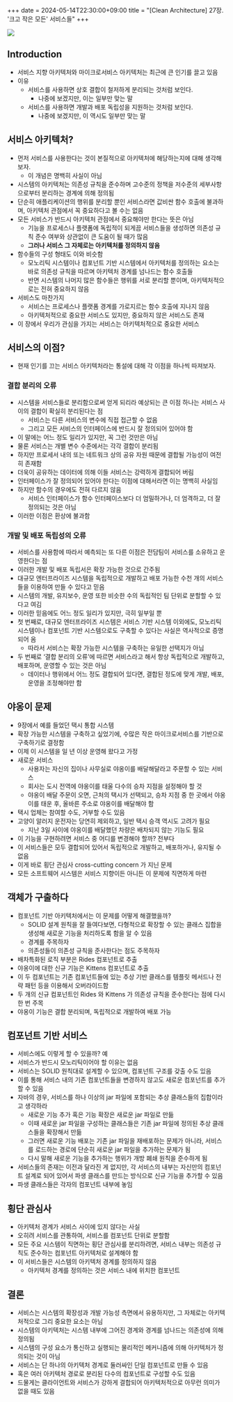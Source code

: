 +++ 
date = 2024-05-14T22:30:00+09:00
title = "[Clean Architecture] 27장. '크고 작은 모든' 서비스들"
+++

![](/images/books/clean-architecture/cover.jpg)

## Introduction

- 서비스 지향 아키텍처와 마이크로서비스 아키텍처는 최근에 큰 인기를 끌고 있음
- 이유
  - 서비스를 사용하면 상호 결합이 철저하게 분리되는 것처럼 보인다.
    - 나중에 보겠지만, 이는 일부만 맞는 말
  - 서비스를 사용하면 개발과 배포 독립성을 지원하는 것처럼 보인다.
    - 나중에 보겠지만, 이 역시도 일부만 맞는 말

## 서비스 아키텍처?

- 먼저 서비스를 사용한다는 것이 본질적으로 아키텍처에 해당하는지에 대해 생각해보자.
  - 이 개념은 명백히 사실이 아님
- 시스템의 아키텍처는 의존성 규칙을 준수하며 고수준의 정책을 저수준의 세부사항으로부터 분리하는 경계에 의해 정의됨
- 단순히 애플리케이션의 행위를 분리할 뿐인 서비스라면 값비싼 함수 호출에 불과하며, 아키텍처 관점에서 꼭 중요하다고 볼 수는 없음
- 모든 서비스가 반드시 아키텍처 관점에서 중요해야만 한다는 뜻은 아님
  - 기능을 프로세스나 플랫폼에 독립적이 되게끔 서비스들을 생성하면 의존성 규칙 준수 여부와 상관없이 큰 도움이 될 때가 많음
  - **그러나 서비스 그 자체로는 아키텍처를 정의하지 않음**
- 함수들의 구성 형태도 이와 비슷함
  - 모노리틱 시스템이나 컴포넌트 기반 시스템에서 아키텍처를 정의하는 요소는 바로 의존성 규칙을 따르며 아키텍처 경계를 넘나드는 함수 호출들
  - 반면 시스템의 나머지 많은 함수들은 행위를 서로 분리할 뿐이며, 아키텍처적으로는 전혀 중요하지 않음
- 서비스도 마찬가지
  - 서비스는 프로세스나 플랫폼 경계를 가로지르는 함수 호출에 지나지 않음
  - 아키텍처적으로 중요한 서비스도 있지만, 중요하지 않은 서비스도 존재
- 이 장에서 우리가 관심을 가지는 서비스는 아키텍처적으로 중요한 서비스

## 서비스의 이점?

- 현재 인기를 끄는 서비스 아키텍처라는 통설에 대해 각 이점을 하나씩 따져보자.

### 결합 분리의 오류

- 시스템을 서비스들로 분리함으로써 얻게 되리라 예상되는 큰 이점 하나는 서비스 사이의 결합이 확실히 분리된다는 점
  - 서비스는 다른 서비스의 변수에 직접 접근할 수 없음
  - 그리고 모든 서비스의 인터페이스에 반드시 잘 정의되어 있어야 함
- 이 말에는 어느 정도 일리가 있지만, 꼭 그런 것만은 아님
- 물론 서비스는 개별 변수 수준에서는 각각 결합이 분리됨
- 하지만 프로세서 내의 또는 네트워크 상의 공유 자원 때문에 결합될 가능성이 여전히 존재함
- 더욱이 공유하는 데이터에 의해 이들 서비스는 강력하게 결합되어 버림
- 인터페이스가 잘 정의되어 있어야 한다는 이점에 대해서라면 이는 명백히 사실임
- 하지만 함수의 경우에도 전혀 다르지 않음
  - 서비스 인터페이스가 함수 인터페이스보다 더 엄밀하거나, 더 엄격하고, 더 잘 정의되는 것은 아님
- 이러한 이점은 환상에 불과함

### 개발 및 배포 독립성의 오류

- 서비스를 사용함에 따라서 예측되는 또 다른 이점은 전담팀이 서비스를 소유하고 운영한다는 점
- 이러한 개발 및 배포 독립서은 확장 가능한 것으로 간주됨
- 대규모 엔터프라이즈 시스템을 독립적으로 개발하고 배포 가능한 수천 개의 서비스들을 이용하여 만들 수 있다고 믿음
- 시스템의 개발, 유지보수, 운영 또한 비슷한 수의 독립적인 팀 단위로 분할할 수 있다고 여김
- 이러한 믿음에도 어느 정도 일리가 있지만, 극히 일부일 뿐
- 첫 번째로, 대규모 엔터프라이즈 시스템은 서비스 기반 시스템 이외에도, 모노리틱 시스템이나 컴포넌트 기반 시스템으로도 구축할 수 있다는 사실은 역사적으로 증명되어 옴
  - 따라서 서비스는 확장 가능한 시스템을 구축하는 유일한 선택지가 아님
- 두 번째로 ‘결합 분리의 오류’에 따르면 서비스라고 해서 항상 독립적으로 개발하고, 배포하며, 운영할 수 있는 것은 아님
  - 데이터나 행위에서 어느 정도 결합되어 있다면, 결합된 정도에 맞게 개발, 배포, 운영을 조정해야만 함

## 야옹이 문제

- 9장에서 예를 들었던 택시 통합 시스템
- 확장 가능한 시스템을 구축하고 싶었기에, 수많은 작은 마이크로서비스를 기반으로 구축하기로 결정함
- 이제 이 시스템을 일 년 이상 운영해 왔다고 가정
- 새로운 서비스
  - 사용자는 자신의 집이나 사무실로 야옹이를 배달해달라고 주문할 수 있는 서비스
  - 회사는 도시 전역에 야옹이를 태울 다수의 승차 지점을 설정해야 할 것
  - 야옹이 배달 주문이 오면, 근처의 택시가 선택되고, 승차 지점 중 한 곳에서 야옹이를 태운 후, 올바른 주소로 야옹이를 배달해야 함
- 택시 업체는 참여할 수도, 거부할 수도 있음
- 고양이 알러지 운전자는 당연히 제외하고, 일반 택시 승객 역시도 고려가 필요
  - 지난 3일 사이에 야옹이를 배달했던 차량은 배차되지 않는 기능도 필요
- 이 기능을 구현하려면 서비스 중 어디를 변경해야 할까? 전부다
- 이 서비스들은 모두 결합되어 있어서 독립적으로 개발하고, 배포하거나, 유지될 수 없음
- 이게 바로 횡단 관심사 cross-cutting concern 가 지닌 문제
- 모든 소프트웨어 시스템은 서비스 지향이든 아니든 이 문제에 직면하게 마련

## 객체가 구출하다

- 컴포넌트 기반 아키텍처에서는 이 문제를 어떻게 해결했을까?
  - SOLID 설계 원칙을 잘 들여다보면, 다형적으로 확장할 수 있는 클래스 집합을 생성해 새로운 기능을 처리하도록 함을 알 수 있음
  - 경계를 주목하자
  - 의존성들이 의존성 규칙을 준사한다는 점도 주목하자
- 배차특화된 로직 부분은 Rides 컴포넌트로 추출
- 야옹이에 대한 신규 기능은 Kittens 컴포넌트로 추출
- 이 두 컴포넌트는 기존 컴포넌트들에 있는 추상 기반 클래스를 템플릿 메서드나 전략 패턴 등을 이용해서 오버라이드함
- 두 개의 신규 컴포넌트인 Rides 와 Kittens 가 의존성 규칙을 준수한다는 점에 다시 한 번 주목
- 야옹이 기능은 결합 분리되며, 독립적으로 개발하여 배포 가능

## 컴포넌트 기반 서비스

- 서비스에도 이렇게 할 수 있을까? 예
- 서비스가 반드시 모노리틱이어야 할 이유는 없음
- 서비스는 SOLID 원칙대로 설계할 수 있으며, 컴포넌트 구조를 갖출 수도 있음
- 이를 통해 서비스 내의 기존 컴포넌트들을 변경하지 않고도 새로운 컴포넌트를 추가할 수 있음
- 자바의 경우, 서비스를 하나 이상의 jar 파일에 포함되는 추상 클래스들의 집합이라고 생각하라
  - 새로운 기능 추가 혹은 기능 확장은 새로운 jar 파일로 만듦
  - 이때 새로운 jar 파일을 구성하는 클래스들은 기존 jar 파일에 정의된 추상 클래스들을 확장해서 만듦
  - 그러면 새로운 기능 배포는 기존 jar 파일을 재배포하는 문제가 아니라, 서비스를 로드하는 경로에 단순히 새로운 jar 파일을 추가하는 문제가 됨
  - 다시 말해 새로운 기능을 추가하는 행위가 개방 폐쇄 원칙을 준수하게 됨
- 서비스들의 존재는 이전과 달라진 게 없지만, 각 서비스의 내부는 자신만의 컴포넌트 설계로 되어 있어서 파생 클래스를 만드는 방식으로 신규 기능을 추가할 수 있음
- 파생 클래스들은 각자의 컴포넌트 내부에 놓임

## 횡단 관심사

- 아키텍처 경계가 서비스 사이에 있지 않다는 사실
- 오히려 서비스를 관통하여, 서비스를 컴포넌트 단위로 분할함
- 모든 주요 시스템이 직면하는 횡단 관심사를 분리하려면, 서비스 내부는 의존성 규칙도 준수하는 컴포넌트 아키텍처로 설계해야 함
- 이 서비스들은 시스템의 아키텍처 경계를 정의하지 않음
  - 아키텍처 경계를 정의하는 것은 서비스 내에 위치한 컴포넌트

## 결론

- 서비스는 시스템의 확장성과 개발 가능성 측면에서 유용하지만, 그 자체로는 아키텍처적으로 그리 중요한 요소는 아님
- 시스템의 아키텍처는 시스템 내부에 그어진 경계와 경계를 넘나드는 의존성에 의해 정의됨
- 시스템의 구성 요소가 통신하고 실행되는 물리적인 메커니즘에 의해 아키텍처가 정의되는 것이 아님
- 서비스는 단 하나의 아키텍처 경계로 둘러싸인 단일 컴포넌트로 만들 수 있음
- 혹은 여러 아키텍처 경로로 분리된 다수의 컴포넌트로 구성할 수도 있음
- 드물게는 클라이언트와 서비스가 강하게 결합되어 아키텍처적으로 아무런 의미가 없을 때도 있음
